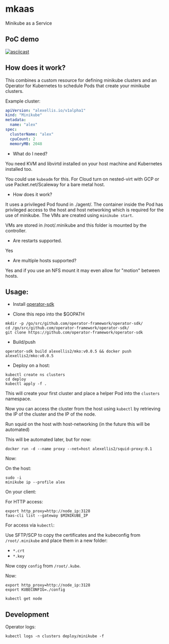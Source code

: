 # mkaas
Minikube as a Service

## PoC demo

[![asciicast](https://asciinema.org/a/s1UWfywtfpOp9be2r7igbbnBB.png)](https://asciinema.org/a/s1UWfywtfpOp9be2r7igbbnBB)

## How does it work?

This combines a custom resource for defining minikube clusters and an Operator for Kubernetes
to schedule Pods that create your minikube clusters.


Example cluster:

```yaml
apiVersion: "alexellis.io/v1alpha1"
kind: "Minikube"
metadata:
  name: "alex"
spec:
  clusterName: "alex"
  cpuCount: 2
  memoryMB: 2048
```

* What do I need?

You need KVM and libvirtd installed on your host machine and Kubernetes installed too.

You could use `kubeadm` for this. For Cloud turn on nested-virt with GCP or use Packet.net/Scaleway for a bare metal host.

* How does it work?

It uses a privileged Pod found in ./agent/. The container inside the Pod has
privileged access to the host and host networking which is required for the use
of minikube. The VMs are created using `minikube start`.

VMs are stored in /root/.minikube and this folder is mounted by the controller.

* Are restarts supported.

Yes

* Are multiple hosts supported?

Yes and if you use an NFS mount it may even allow for "motion" between hosts.

## Usage:

* Install [operator-sdk](https://github.com/operator-framework/operator-sdk)

* Clone this repo into the $GOPATH

```
mkdir -p /go/src/github.com/operator-framework/operator-sdk/
cd /go/src/github.com/operator-framework/operator-sdk/
git clone https://github.com/operator-framework/operator-sdk
```

* Build/push

```
operator-sdk build alexellis2/mko:v0.0.5 && docker push alexellis2/mko:v0.0.5
```

* Deploy on a host:

```
kubectl create ns clusters
cd deploy
kubectl apply -f .
```

This will create your first cluster and place a helper Pod into the `clusters` namespace.

Now you can access the cluster from the host using `kubectl` by retrieving the IP of the
cluster and the IP of the node.

Run squid on the host with host-networking (in the future this will be automated)

This will be automated later, but for now:

```
docker run -d --name proxy --net=host alexellis2/squid-proxy:0.1
```

Now:

On the host:

```
sudo -i
minikube ip --profile alex
```

On your client:

For HTTP access:

```
export http_proxy=http://node_ip:3128
faas-cli list --gateway $MINIKUBE_IP
```

For access via `kubectl`:

Use SFTP/SCP to copy the certificates and the kubeconfig from `/root/.minikube` and place them in a new folder:

* `*.crt`
* `*.key`

Now copy `config` from `/root/.kube`.

Now:

```
export http_proxy=http://node_ip:3128
export KUBECONFIG=./config

kubectl get node
```

## Development

Operator logs:

```
kubectl logs -n clusters deploy/minikube -f
```

